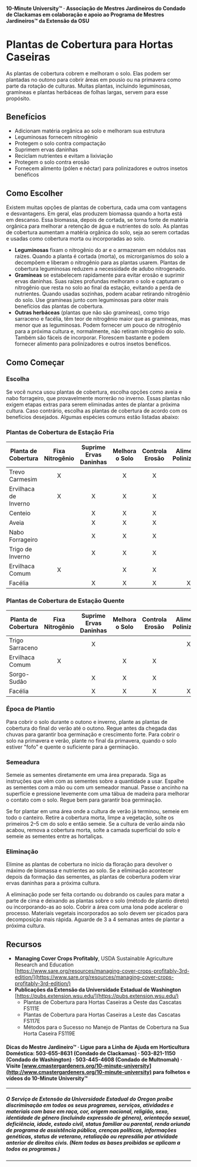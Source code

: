 #### 10-Minute University™ · Associação de Mestres Jardineiros do Condado de Clackamas em colaboração e apoio ao Programa de Mestres Jardineiros™ da Extensão da OSU

# Plantas de Cobertura para Hortas Caseiras

As plantas de cobertura cobrem e melhoram o solo. Elas podem ser plantadas no outono para cobrir áreas em pousio ou na primavera como parte da rotação de culturas. Muitas plantas, incluindo leguminosas, gramíneas e plantas herbáceas de folhas largas, servem para esse propósito.

## Benefícios

- Adicionam matéria orgânica ao solo e melhoram sua estrutura
- Leguminosas fornecem nitrogênio
- Protegem o solo contra compactação
- Suprimem ervas daninhas
- Reciclam nutrientes e evitam a lixiviação
- Protegem o solo contra erosão
- Fornecem alimento (pólen e néctar) para polinizadores e outros insetos benéficos

## Como Escolher

Existem muitas opções de plantas de cobertura, cada uma com vantagens e desvantagens. Em geral, elas produzem biomassa quando a horta está em descanso. Essa biomassa, depois de cortada, se torna fonte de matéria orgânica para melhorar a retenção de água e nutrientes do solo. As plantas de cobertura aumentam a matéria orgânica do solo, seja ao serem cortadas e usadas como cobertura morta ou incorporadas ao solo.

- **Leguminosas** fixam o nitrogênio do ar e o armazenam em nódulos nas raízes. Quando a planta é cortada (morta), os microrganismos do solo a decompõem e liberam o nitrogênio para as plantas usarem. Plantas de cobertura leguminosas reduzem a necessidade de adubo nitrogenado.
- **Gramíneas** se estabelecem rapidamente para evitar erosão e suprimir ervas daninhas. Suas raízes profundas melhoram o solo e capturam o nitrogênio que resta no solo ao final da estação, evitando a perda de nutrientes. Quando usadas sozinhas, podem acabar retirando nitrogênio do solo. Use gramíneas junto com leguminosas para obter mais benefícios das plantas de cobertura.
- **Outras herbáceas** (plantas que não são gramíneas), como trigo sarraceno e facélia, têm teor de nitrogênio maior que as gramíneas, mas menor que as leguminosas. Podem fornecer um pouco de nitrogênio para a próxima cultura e, normalmente, não retiram nitrogênio do solo. Também são fáceis de incorporar. Florescem bastante e podem fornecer alimento para polinizadores e outros insetos benéficos.

## Como Começar

### Escolha

Se você nunca usou plantas de cobertura, escolha opções como aveia e nabo forrageiro, que provavelmente morrerão no inverno. Essas plantas não exigem etapas extras para serem eliminadas antes de plantar a próxima cultura. Caso contrário, escolha as plantas de cobertura de acordo com os benefícios desejados. Algumas espécies comuns estão listadas abaixo:

### Plantas de Cobertura de Estação Fria

| Planta de Cobertura    | Fixa Nitrogênio | Suprime Ervas Daninhas | Melhora o Solo | Controla Erosão | Alimenta Polinizador |
|-----------------------|:---------------:|:----------------------:|:--------------:|:---------------:|:--------------------:|
| Trevo Carmesim        | X               |                        | X              | X               |                      |
| Ervilhaca de Inverno  | X               | X                      | X              | X               |                      |
| Centeio               |                 | X                      | X              | X               |                      |
| Aveia                 |                 | X                      | X              | X               |                      |
| Nabo Forrageiro       |                 | X                      | X              | X               |                      |
| Trigo de Inverno      |                 | X                      | X              | X               |                      |
| Ervilhaca Comum       | X               |                        | X              | X               |                      |
| Facélia               |                 | X                      | X              | X               | X                    |

### Plantas de Cobertura de Estação Quente

| Planta de Cobertura   | Fixa Nitrogênio | Suprime Ervas Daninhas | Melhora o Solo | Controla Erosão | Alimenta Polinizador |
|----------------------|:---------------:|:----------------------:|:--------------:|:---------------:|:--------------------:|
| Trigo Sarraceno      |                 | X                      |                |                 | X                    |
| Ervilhaca Comum      | X               |                        | X              | X               |                      |
| Sorgo-Sudão          |                 | X                      | X              | X               |                      |
| Facélia              |                 | X                      | X              | X               | X                    |

### Época de Plantio

Para cobrir o solo durante o outono e inverno, plante as plantas de cobertura do final do verão até o outono. Regue antes da chegada das chuvas para garantir boa germinação e crescimento forte. Para cobrir o solo na primavera e verão, plante no final da primavera, quando o solo estiver "fofo" e quente o suficiente para a germinação.

### Semeadura

Semeie as sementes diretamente em uma área preparada. Siga as instruções que vêm com as sementes sobre a quantidade a usar. Espalhe as sementes com a mão ou com um semeador manual. Passe o ancinho na superfície e pressione levemente com uma tábua de madeira para melhorar o contato com o solo. Regue bem para garantir boa germinação.

Se for plantar em uma área onde a cultura de verão já terminou, semeie em todo o canteiro. Retire a cobertura morta, limpe a vegetação, solte os primeiros 2–5 cm do solo e então semeie. Se a cultura de verão ainda não acabou, remova a cobertura morta, solte a camada superficial do solo e semeie as sementes entre as hortaliças.

### Eliminação

Elimine as plantas de cobertura no início da floração para devolver o máximo de biomassa e nutrientes ao solo. Se a eliminação acontecer depois da formação das sementes, as plantas de cobertura podem virar ervas daninhas para a próxima cultura.

A eliminação pode ser feita cortando ou dobrando os caules para matar a parte de cima e deixando as plantas sobre o solo (método de plantio direto) ou incorporando-as ao solo. Cobrir a área com uma lona pode acelerar o processo. Materiais vegetais incorporados ao solo devem ser picados para decomposição mais rápida. Aguarde de 3 a 4 semanas antes de plantar a próxima cultura.

## Recursos

- **Managing Cover Crops Profitably**, USDA Sustainable Agriculture Research and Education  
  [https://www.sare.org/resources/managing-cover-crops-profitably-3rd-edition/](https://www.sare.org/resources/managing-cover-crops-profitably-3rd-edition/)
- **Publicações da Extensão da Universidade Estadual de Washington**  
  [https://pubs.extension.wsu.edu/](https://pubs.extension.wsu.edu/)
    - Plantas de Cobertura para Hortas Caseiras a Oeste das Cascatas FS111E
    - Plantas de Cobertura para Hortas Caseiras a Leste das Cascatas FS117E
    - Métodos para o Sucesso no Manejo de Plantas de Cobertura na Sua Horta Caseira FS119E

#### Dicas do Mestre Jardineiro™ · Ligue para a Linha de Ajuda em Horticultura Doméstica: 503-655-8631 (Condado de Clackamas) · 503-821-1150 (Condado de Washington) · 503-445-4608 (Condado de Multnomah) · Visite [www.cmastergardeners.org/10-minute-university](http://www.cmastergardeners.org/10-minute-university) para folhetos e vídeos do 10-Minute University™

---

##### O Serviço de Extensão da Universidade Estadual do Oregon proíbe discriminação em todos os seus programas, serviços, atividades e materiais com base em raça, cor, origem nacional, religião, sexo, identidade de gênero (incluindo expressão de gênero), orientação sexual, deficiência, idade, estado civil, status familiar ou parental, renda oriunda de programa de assistência pública, crenças políticas, informações genéticas, status de veterano, retaliação ou represália por atividade anterior de direitos civis. (Nem todas as bases proibidas se aplicam a todos os programas.)
---